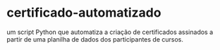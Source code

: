 # certificado-automatizado
um script Python que automatiza a criação de certificados assinados a partir de uma planilha de dados dos participantes de cursos.
